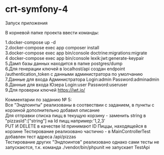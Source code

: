 # crt-symfony-4
Запуск приложения 

В корневой папке проекта ввести команды: 

1.docker-compose up -d \
2.docker-compose exec app composer install \
3.docker-compose exec app bin/console doctrine:migrations:migrate \
4 docker-compose exec app bin/console lexik:jwt:generate-keypair \
5.Дамп базы данных находится в папке postgres/dump \
6.Для генерации ключей в localhost/api создан endpoint /authentication_token с данными администратора по умолчанию \
7.Данные для входа Администратора Login:admin Password:adminadmin \
8.Данные для входа Юзера Login:user Password:useruser \
9.Для проверки ключей https://jwt.io/ 

Комментарии по заданию № 5:\
Все "Эндпоинты" реализованы в соотвествии с заданием, в пункты с корзиной дополнительно добавил описание \
Для отправки списка пицц в текущую корзину - заменить string в "pizzasId":["string"] на Id пицц например:'1,2,3' \
PUT И DELETE в качестве Id принимают ID Пиццы, находящейся в корзине
Тестирование реализовано частично - в MainControllerTest добавлен тест адреса /api/pizzas \
Тестирование других "Эндпоинтов" реализовано однако сами тесты не запускаются, т.к. команда ./vendor/bin/phpunit не запускает TestApi 

